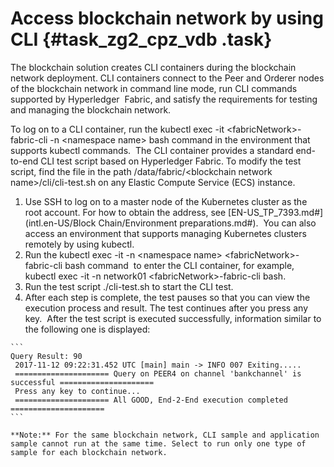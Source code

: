 # Access blockchain network by using CLI {#task_zg2_cpz_vdb .task}

The blockchain solution creates CLI containers during the blockchain network deployment. CLI containers connect to the Peer and Orderer nodes of the blockchain network in command line mode, run CLI commands supported by Hyperledger  Fabric, and satisfy the requirements for testing and managing the blockchain network.

To log on to a CLI container, run the kubectl exec -it <fabricNetwork\>-fabric-cli -n <namespace name\> bash command in the environment that supports kubectl commands.  The CLI container provides a standard end-to-end CLI test script based on Hyperledger Fabric. To modify the test script, find the file in the path /data/fabric/<blockchain network name\>/cli/cli-test.sh on any Elastic Compute Service \(ECS\) instance. 

1.   Use SSH to log on to a master node of the Kubernetes cluster as the root account. For how to obtain the address, see [EN-US\_TP\_7393.md\#](intl.en-US/Block Chain/Environment preparations.md#).  You can also access an environment that supports managing Kubernetes clusters remotely by using kubectl. 
2.  Run the kubectl exec -it -n <namespace name\> <fabricNetwork\>-fabric-cli bash command  to enter the CLI container, for example, kubectl exec -it -n network01 <fabricNetwork\>-fabric-cli bash. 
3.   Run the test script ./cli-test.sh to start the CLI test. 
4.   After each step is complete, the test pauses so that you can view the execution process and result. The test continues after you press any key.  After the test script is executed successfully, information similar to the following one is displayed: 

    ```
    Query Result: 90
     2017-11-12 09:22:31.452 UTC [main] main -> INFO 007 Exiting.....
     ===================== Query on PEER4 on channel 'bankchannel' is successful ===================== 
     Press any key to continue...
     ===================== All GOOD, End-2-End execution completed =====================
    ```

    **Note:** For the same blockchain network, CLI sample and application sample cannot run at the same time. Select to run only one type of sample for each blockchain network.



